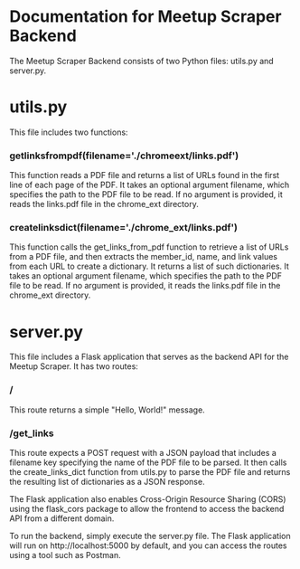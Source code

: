 # Documentation for Meetup Scraper Backend

The Meetup Scraper Backend consists of two Python files: utils.py and server.py.

# utils.py

This file includes two functions:

### getlinksfrompdf(filename='./chromeext/links.pdf')

This function reads a PDF file and returns a list of URLs found in the first line of each page of the PDF. It takes an optional argument filename, which specifies the path to the PDF file to be read. If no argument is provided, it reads the links.pdf file in the chrome_ext directory.

### createlinksdict(filename='./chrome_ext/links.pdf')

This function calls the get_links_from_pdf function to retrieve a list of URLs from a PDF file, and then extracts the member_id, name, and link values from each URL to create a dictionary. It returns a list of such dictionaries. It takes an optional argument filename, which specifies the path to the PDF file to be read. If no argument is provided, it reads the links.pdf file in the chrome_ext directory.

# server.py

This file includes a Flask application that serves as the backend API for the Meetup Scraper. It has two routes:

### /

This route returns a simple "Hello, World!" message.

### /get_links

This route expects a POST request with a JSON payload that includes a filename key specifying the name of the PDF file to be parsed. It then calls the create_links_dict function from utils.py to parse the PDF file and returns the resulting list of dictionaries as a JSON response.

The Flask application also enables Cross-Origin Resource Sharing (CORS) using the flask_cors package to allow the frontend to access the backend API from a different domain.

To run the backend, simply execute the server.py file. The Flask application will run on http://localhost:5000 by default, and you can access the routes using a tool such as Postman.
